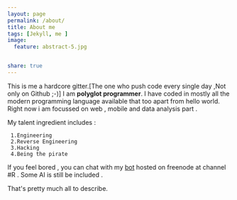 ```yaml
---
layout: page
permalink: /about/
title: About me
tags: [Jekyll, me ]
image:
  feature: abstract-5.jpg


share: true
---
```


This is me a hardcore gitter.[The one who push code every single day ,Not only on Github ;-)]
I am <b>polyglot programmer</b>. I have coded in mostly all the modern programming language available that too apart from hello world. 
Right now i am focussed on web , mobile and data analysis part . 

My talent ingredient includes :
    
     1.Engineering 
     2.Reverse Engineering 
     3.Hacking 
     4.Being the pirate 

If you feel bored , you can chat with my <a href="http://webchat.freenode.net/?nick=anonymous23&channels=r">bot</a> hosted on freenode at channel #R . Some AI is still be included .



That's pretty much all to describe.

 
